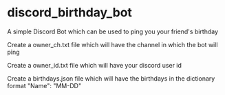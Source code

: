 # discord_birthday_bot
A simple Discord Bot which can be used to ping you your friend's birthday

Create a owner_ch.txt file which will have the channel in which the bot will ping

Create a owner_id.txt file which will have your discord user id

Create a birthdays.json file which will have the birthdays in the dictionary format "Name": "MM-DD" 